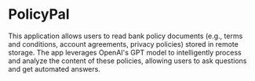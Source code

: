 # PolicyPal
This application allows users to read bank policy documents (e.g., terms and conditions, account agreements, privacy policies) stored in remote storage. The app leverages OpenAI's GPT model to intelligently process and analyze the content of these policies, allowing users to ask questions and get automated answers.
